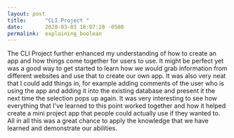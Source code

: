 ```yaml
---
layout: post
title:      "CLI Project "
date:       2020-03-03 18:07:28 -0500
permalink:  explaining_boolean
---
```



The CLI Project further enhanced my understanding of how to create an app and how things come together for users to use. It might be perfect yet was a good way to get started to learn how we would grab information from different websites and use that to create our own app. It was also very neat that I could add things in, for example adding comments of the user who is using the app and adding it into the existing database and present it the next time the selection pops up again. It was very interesting to see how everything that I've learned to this point worked together and how it helped create a mini project app that people could actually use if they wanted to. All in all this was a great chance to apply the knowledge that we have learned and demonstrate our abilities. 
